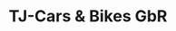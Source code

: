 ---
title: "TJ-Cars & Bikes GbR"
url: /waldshut-tiengen/tj-cars-und-bikes-gbr/
shop: Autowerkstatt
---